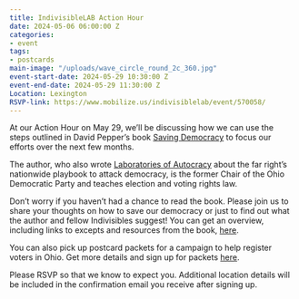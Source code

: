 ```yaml
---
title: IndivisibleLAB Action Hour
date: 2024-05-06 06:00:00 Z
categories:
- event
tags:
- postcards
main-image: "/uploads/wave_circle_round_2c_360.jpg"
event-start-date: 2024-05-29 10:30:00 Z
event-end-date: 2024-05-29 11:30:00 Z
Location: Lexington
RSVP-link: https://www.mobilize.us/indivisiblelab/event/570058/
---
```


At our Action Hour on May 29, we’ll be discussing how we can use the steps outlined in David Pepper’s book [Saving Democracy](https://bookshop.org/p/books/saving-democracy-a-user-s-manual-for-every-american-david-pepper/20075262) to focus our efforts over the next few months. 

The author, who also wrote [Laboratories of Autocracy](https://www.goodreads.com/book/show/59359827-laboratories-of-autocracy) about the far right’s nationwide playbook to attack democracy, is the former Chair of the Ohio Democratic Party and teaches election and voting rights law.

Don’t worry if you haven’t had a chance to read the book. Please join us to share your thoughts on how to save our democracy or just to find out what the author and fellow Indivisibles suggest! You can get an overview, including links to excepts and resources from the book, [here](https://docs.google.com/document/d/1_v4hn1g3pl2C79bQmdFOB6WUaKLahamxstFqnN60MVM/edit?usp=sharing).

You can also pick up postcard packets for a campaign to help register voters in Ohio. Get more details and sign up for packets [here](https://docs.google.com/forms/d/e/1FAIpQLSdSOrKmKHGNoV3rk5bHuDXga7L9DaL-OrcIkffB0mzSrcLGRg/viewform).

Please RSVP so that we know to expect you. Additional location details will be included in the confirmation email you receive after signing up.